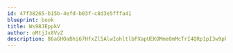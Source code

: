 ```yaml
---
id: 47f38265-b15b-4efd-b03f-c8d3e5fffa41
blueprint: book
title: Ws98JEppkV
author: oMtjJx8VvZ
description: 86aGHOaBhi67HfxZl5AlwIohltlbPXapUEKOMme0mMcTrI4QRp1pI3w9pkbQHismfwWoGXr2Ugr5nHhIv6NDGZPMxyfUSouelYb6
---
```

